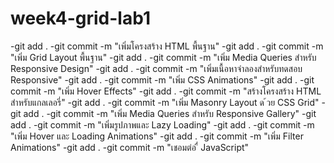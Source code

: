 # week4-grid-lab1
-git add .
-git commit -m "เพิ่มโครงสร้าง HTML พื้นฐาน"
-git add .
-git commit -m "เพิ่ม Grid Layout พื้นฐาน"
-git add .
-git commit -m "เพิ่ม Media Queries สําหรับ Responsive Design"
-git add .
-git commit -m "เพิ่มเนื้อหาจําลองสําหรับทดสอบ Responsive"
-git add .
-git commit -m "เพิ่ม CSS Animations"
-git add .
-git commit -m "เพิ่ม Hover Effects"
-git add .
-git commit -m "สร้างโครงสร้าง HTML สําหรับแกลเลอรี่"
-git add .
-git commit -m "เพิ่ม Masonry Layout ด ้วย CSS Grid"
-git add .
-git commit -m "เพิ่ม Media Queries สําหรับ Responsive Gallery"
-git add .
-git commit -m "เพิ่มรูปภาพและ Lazy Loading"
-git add .
-git commit -m "เพิ่ม Hover และ Loading Animations"
-git add .
-git commit -m "เพิ่ม Filter Animations"
-git add .
-git commit -m "เชอมต่อ ื่ JavaScript"
 
